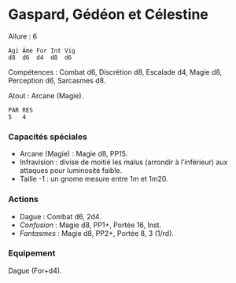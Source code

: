 # Gaspard, Gédéon et Célestine

Allure : 6

	Agi	Âme	For	Int	Vig
	d8	d6	d4	d8	d6

Compétences : Combat d6, Discrétion d8, Escalade d4, Magie d8, Perception d6, Sarcasmes d8.

Atout : Arcane (Magie).

	PAR	RES
	5	4

### Capacités spéciales
- Arcane (Magie) : Magie d8, PP15.
- Infravision : divise de moitié les malus (arrondir à l’inférieur) aux attaques pour luminosité faible.
- Taille -1 : un gnome mesure entre 1m et 1m20.

### Actions
- Dague : Combat d6, 2d4.
- _Confusion_ : Magie d8, PP1+, Portée 16, Inst.
- _Fantasmes_ : Magie d8, PP2+, Portée 8, 3 (1/rd).

### Equipement
Dague (For+d4).


